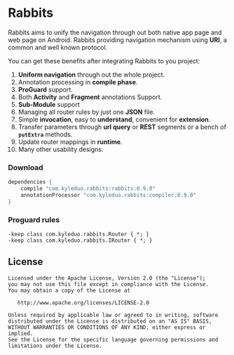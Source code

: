 # Rabbits

Rabbits aims to unify the navigation through out both native app page and web page on Android. Rabbits providing navigation mechanism using **URI**, a common and well known protocol.



You can get these benefits after integrating Rabbits to you project:

1. **Uniform navigation** through out the whole project.
2. Annotation processing in **compile phase**.
3. **ProGuard** support.
4. Both **Activity** and **Fragment** annotations Support.
5. **Sub-Module** support
6. Managing all router rules by just one **JSON** file.
7. Simple **invocation**, easy to **understand**, convenient for **extension**.
8. Transfer parameters through **url query** or **REST** segments or a bench of  **`putExtra`** methods.
9. Update router mappings in **runtime**.
10. Many other usability designs.



### Download

```groovy
dependencies {
    compile "com.kyleduo.rabbits:rabbits:0.9.0"
    annotationProcessor "com.kyleduo.rabbits:compiler:0.9.0"
}
```



### Proguard rules

```
-keep class com.kyleduo.rabbits.Router { *; }
-keep class com.kyleduo.rabbits.IRouter { *; }
```




License
---

	Licensed under the Apache License, Version 2.0 (the "License");
	you may not use this file except in compliance with the License.
	You may obtain a copy of the License at
	
	   http://www.apache.org/licenses/LICENSE-2.0
	
	Unless required by applicable law or agreed to in writing, software
	distributed under the License is distributed on an "AS IS" BASIS,
	WITHOUT WARRANTIES OR CONDITIONS OF ANY KIND, either express or implied.
	See the License for the specific language governing permissions and
	limitations under the License.
